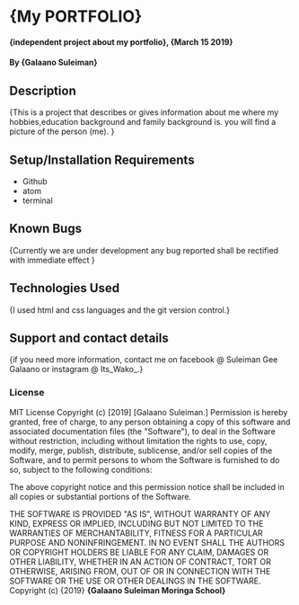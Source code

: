 # {My PORTFOLIO}
#### {independent project about my portfolio}, {March 15 2019}
#### By **{Galaano Suleiman}**
## Description
{This is a project that describes or gives information about me where my hobbies,education background and family background is. you will find a picture of the person (me). }
## Setup/Installation Requirements
* Github
* atom
* terminal

## Known Bugs
{Currently we are under development any bug reported shall be rectified with immediate effect }
## Technologies Used
{I used html and css languages and the git version control.}
## Support and contact details
{if you need more information, contact me on facebook @ Suleiman Gee Galaano or instagram @ Its_Wako_.}
### License
MIT License
Copyright (c) [2019] [Galaano Suleiman.]
Permission is hereby granted, free of charge, to any person obtaining a copy
of this software and associated documentation files (the "Software"), to deal
in the Software without restriction, including without limitation the rights
to use, copy, modify, merge, publish, distribute, sublicense, and/or sell
copies of the Software, and to permit persons to whom the Software is
furnished to do so, subject to the following conditions:

The above copyright notice and this permission notice shall be included in all
copies or substantial portions of the Software.

THE SOFTWARE IS PROVIDED "AS IS", WITHOUT WARRANTY OF ANY KIND, EXPRESS OR
IMPLIED, INCLUDING BUT NOT LIMITED TO THE WARRANTIES OF MERCHANTABILITY,
FITNESS FOR A PARTICULAR PURPOSE AND NONINFRINGEMENT. IN NO EVENT SHALL THE
AUTHORS OR COPYRIGHT HOLDERS BE LIABLE FOR ANY CLAIM, DAMAGES OR OTHER
LIABILITY, WHETHER IN AN ACTION OF CONTRACT, TORT OR OTHERWISE, ARISING FROM,
OUT OF OR IN CONNECTION WITH THE SOFTWARE OR THE USE OR OTHER DEALINGS IN THE
SOFTWARE.
Copyright (c) {2019} **{Galaano Suleiman Moringa School}**
